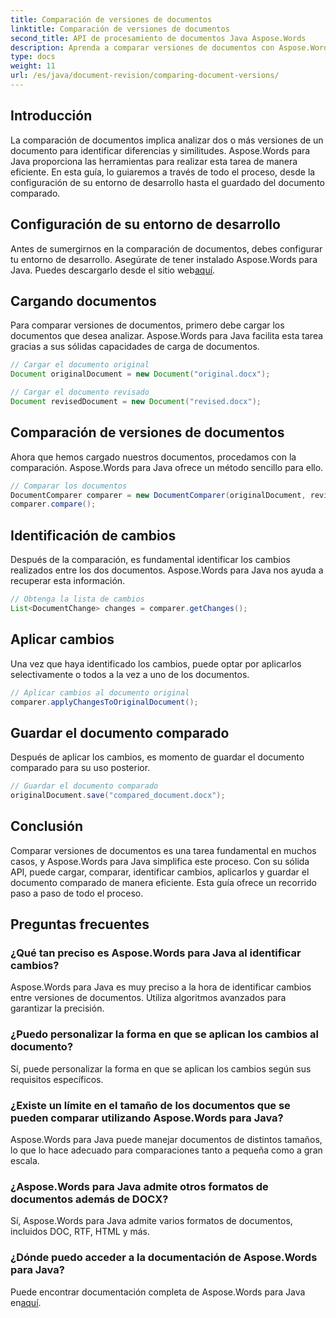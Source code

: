 ```yaml
---
title: Comparación de versiones de documentos
linktitle: Comparación de versiones de documentos
second_title: API de procesamiento de documentos Java Aspose.Words
description: Aprenda a comparar versiones de documentos con Aspose.Words para Java. Guía paso a paso para un control de versiones eficiente.
type: docs
weight: 11
url: /es/java/document-revision/comparing-document-versions/
---
```


## Introducción

La comparación de documentos implica analizar dos o más versiones de un documento para identificar diferencias y similitudes. Aspose.Words para Java proporciona las herramientas para realizar esta tarea de manera eficiente. En esta guía, lo guiaremos a través de todo el proceso, desde la configuración de su entorno de desarrollo hasta el guardado del documento comparado.

## Configuración de su entorno de desarrollo

Antes de sumergirnos en la comparación de documentos, debes configurar tu entorno de desarrollo. Asegúrate de tener instalado Aspose.Words para Java. Puedes descargarlo desde el sitio web[aquí](https://releases.aspose.com/words/java/).

## Cargando documentos

Para comparar versiones de documentos, primero debe cargar los documentos que desea analizar. Aspose.Words para Java facilita esta tarea gracias a sus sólidas capacidades de carga de documentos.

```java
// Cargar el documento original
Document originalDocument = new Document("original.docx");

// Cargar el documento revisado
Document revisedDocument = new Document("revised.docx");
```

## Comparación de versiones de documentos

Ahora que hemos cargado nuestros documentos, procedamos con la comparación. Aspose.Words para Java ofrece un método sencillo para ello.

```java
// Comparar los documentos
DocumentComparer comparer = new DocumentComparer(originalDocument, revisedDocument);
comparer.compare();
```

## Identificación de cambios

Después de la comparación, es fundamental identificar los cambios realizados entre los dos documentos. Aspose.Words para Java nos ayuda a recuperar esta información.

```java
// Obtenga la lista de cambios
List<DocumentChange> changes = comparer.getChanges();
```

## Aplicar cambios

Una vez que haya identificado los cambios, puede optar por aplicarlos selectivamente o todos a la vez a uno de los documentos.

```java
// Aplicar cambios al documento original
comparer.applyChangesToOriginalDocument();
```

## Guardar el documento comparado

Después de aplicar los cambios, es momento de guardar el documento comparado para su uso posterior.

```java
// Guardar el documento comparado
originalDocument.save("compared_document.docx");
```

## Conclusión

Comparar versiones de documentos es una tarea fundamental en muchos casos, y Aspose.Words para Java simplifica este proceso. Con su sólida API, puede cargar, comparar, identificar cambios, aplicarlos y guardar el documento comparado de manera eficiente. Esta guía ofrece un recorrido paso a paso de todo el proceso.

## Preguntas frecuentes

### ¿Qué tan preciso es Aspose.Words para Java al identificar cambios?

Aspose.Words para Java es muy preciso a la hora de identificar cambios entre versiones de documentos. Utiliza algoritmos avanzados para garantizar la precisión.

### ¿Puedo personalizar la forma en que se aplican los cambios al documento?

Sí, puede personalizar la forma en que se aplican los cambios según sus requisitos específicos.

### ¿Existe un límite en el tamaño de los documentos que se pueden comparar utilizando Aspose.Words para Java?

Aspose.Words para Java puede manejar documentos de distintos tamaños, lo que lo hace adecuado para comparaciones tanto a pequeña como a gran escala.

### ¿Aspose.Words para Java admite otros formatos de documentos además de DOCX?

Sí, Aspose.Words para Java admite varios formatos de documentos, incluidos DOC, RTF, HTML y más.

### ¿Dónde puedo acceder a la documentación de Aspose.Words para Java?

 Puede encontrar documentación completa de Aspose.Words para Java en[aquí](https://reference.aspose.com/words/java/).